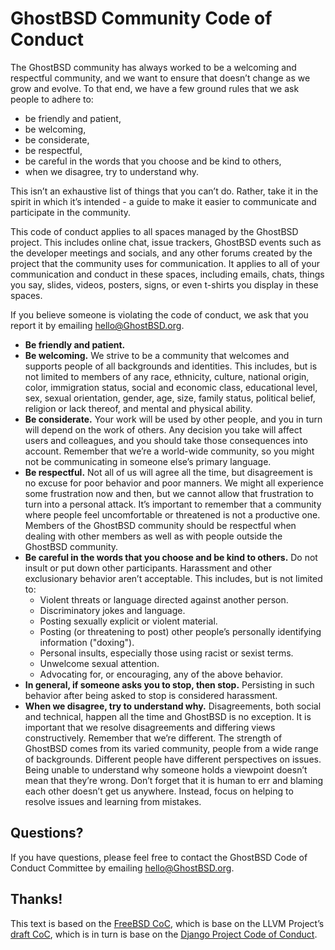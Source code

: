 GhostBSD Community Code of Conduct
==================================

The GhostBSD community has always worked to be a welcoming and respectful community, and we want to ensure that doesn’t change as we grow and evolve. To that end, we have a few ground rules that we ask people to adhere to:
* be friendly and patient,
* be welcoming,
* be considerate,
* be respectful,
* be careful in the words that you choose and be kind to others,
* when we disagree, try to understand why.

This isn’t an exhaustive list of things that you can’t do. Rather, take it in the spirit in which it’s intended - a guide to make it easier to communicate and participate in the community.

This code of conduct applies to all spaces managed by the GhostBSD project. This includes online chat, issue trackers, GhostBSD events such as the developer meetings and socials, and any other forums created by the project that the community uses for communication. It applies to all of your communication and conduct in these spaces, including emails, chats, things you say, slides, videos, posters, signs, or even t-shirts you display in these spaces.

If you believe someone is violating the code of conduct, we ask that you report it by emailing  [hello@GhostBSD.org](mailto:hello@GhostBSD.org?subject=Reported%20CoC%20Violation).
* **Be friendly and patient.**
* **Be welcoming.** We strive to be a community that welcomes and supports people of all backgrounds and identities. This includes, but is not limited to members of any race, ethnicity, culture, national origin, color, immigration status, social and economic class, educational level, sex, sexual orientation, gender, age, size, family status, political belief, religion or lack thereof, and mental and physical ability.
* **Be considerate.** Your work will be used by other people, and you in turn will depend on the work of others. Any decision you take will affect users and colleagues, and you should take those consequences into account. Remember that we’re a world-wide community, so you might not be communicating in someone else’s primary language.
* **Be respectful.** Not all of us will agree all the time, but disagreement is no excuse for poor behavior and poor manners. We might all experience some frustration now and then, but we cannot allow that frustration to turn into a personal attack. It’s important to remember that a community where people feel uncomfortable or threatened is not a productive one. Members of the GhostBSD community should be respectful when dealing with other members as well as with people outside the GhostBSD community.
* **Be careful in the words that you choose and be kind to others.** Do not insult or put down other participants. Harassment and other exclusionary behavior aren’t acceptable. This includes, but is not limited to:
  * Violent threats or language directed against another person.
  * Discriminatory jokes and language.
  * Posting sexually explicit or violent material.
  * Posting (or threatening to post) other people’s personally identifying information ("doxing").
  * Personal insults, especially those using racist or sexist terms.
  * Unwelcome sexual attention.
  * Advocating for, or encouraging, any of the above behavior.
* **In general, if someone asks you to stop, then stop.** Persisting in such behavior after being asked to stop is considered harassment.
* **When we disagree, try to understand why.** Disagreements, both social and technical, happen all the time and GhostBSD is no exception. It is important that we resolve disagreements and differing views constructively. Remember that we’re different. The strength of GhostBSD comes from its varied community, people from a wide range of backgrounds. Different people have different perspectives on issues. Being unable to understand why someone holds a viewpoint doesn’t mean that they’re wrong. Don’t forget that it is human to err and blaming each other doesn’t get us anywhere. Instead, focus on helping to resolve issues and learning from mistakes.

## Questions?
If you have questions, please feel free to contact the GhostBSD Code of Conduct Committee by emailing [hello@GhostBSD.org](mailto:hello@GhostBSD.org?subject=Code%20of%20Conduct%20Question).

## Thanks!
This text is based on the [FreeBSD CoC](https://www.freebsd.org/internal/code-of-conduct/), which is base on the LLVM Project’s [draft CoC](https://llvm.org/docs/CodeOfConduct.html), which is in turn is base on the [Django Project Code of Conduct](https://www.djangoproject.com/conduct/).
